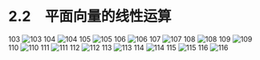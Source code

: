 # 2.2　平面向量的线性运算

103
![103](../../book/人教版高中数学A版必修4/人教版高中数学A版必修4_103.png)
104
![104](../../book/人教版高中数学A版必修4/人教版高中数学A版必修4_104.png)
105
![105](../../book/人教版高中数学A版必修4/人教版高中数学A版必修4_105.png)
106
![106](../../book/人教版高中数学A版必修4/人教版高中数学A版必修4_106.png)
107
![107](../../book/人教版高中数学A版必修4/人教版高中数学A版必修4_107.png)
108
![108](../../book/人教版高中数学A版必修4/人教版高中数学A版必修4_108.png)
109
![109](../../book/人教版高中数学A版必修4/人教版高中数学A版必修4_109.png)
110
![110](../../book/人教版高中数学A版必修4/人教版高中数学A版必修4_110.png)
111
![111](../../book/人教版高中数学A版必修4/人教版高中数学A版必修4_111.png)
112
![112](../../book/人教版高中数学A版必修4/人教版高中数学A版必修4_112.png)
113
![113](../../book/人教版高中数学A版必修4/人教版高中数学A版必修4_113.png)
114
![114](../../book/人教版高中数学A版必修4/人教版高中数学A版必修4_114.png)
115
![115](../../book/人教版高中数学A版必修4/人教版高中数学A版必修4_115.png)
116
![116](../../book/人教版高中数学A版必修4/人教版高中数学A版必修4_116.png)
